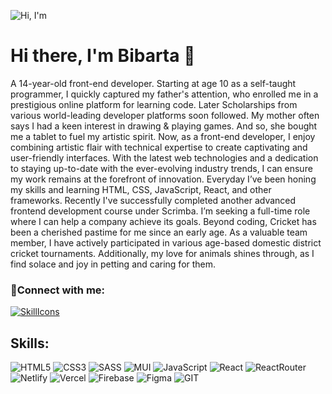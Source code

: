 ![Hi, I'm](https://github.com/bibartaks/bibartaks/assets/106395132/c8d550ee-27e7-4efc-9345-7df67f747bb4)

<h1>Hi there, I'm Bibarta 👋</h1>

<p>A 14-year-old front-end developer. Starting at age 10 as a self-taught programmer, I quickly captured my father's attention, who enrolled me in a prestigious online platform for learning code. Later Scholarships from various world-leading developer platforms soon followed. My mother often says I had a keen interest in drawing & playing games. And so, she bought me a tablet to fuel my artistic spirit. Now, as a front-end developer, I enjoy combining artistic flair with technical expertise to create captivating and user-friendly interfaces. With the latest web technologies and a dedication to staying up-to-date with the ever-evolving industry trends, I can ensure my work remains at the forefront of innovation. Everyday I’ve been honing my skills and learning HTML, CSS, JavaScript, React, and other frameworks. Recently I've successfully completed another advanced frontend development course under Scrimba. I’m seeking a full-time role where I can help a company achieve its goals. Beyond coding, Cricket has been a cherished pastime for me since an early age. As a valuable team member, I have actively participated in various age-based domestic district cricket tournaments. Additionally, my love for animals shines through, as I find solace and joy in petting and caring for them. </p>

<h3>🤝Connect with me:</h3>

[![SkillIcons](https://skillicons.dev/icons?i=linkedin,twitter,discord)](https://skillicons.dev)<br/>

## Skills:
![HTML5](https://img.shields.io/badge/html5-%23E34F26.svg?style=for-the-badge&logo=html5&logoColor=white)
![CSS3](https://img.shields.io/badge/CSS3-1572B6?style=for-the-badge&logo=css3&logoColor=white)
![SASS](https://img.shields.io/badge/Sass-CC6699?style=for-the-badge&logo=sass&logoColor=white)
![MUI](https://img.shields.io/badge/Material--UI-0081CB?style=for-the-badge&logo=mui&logoColor=white)
![JavaScript](https://img.shields.io/badge/JavaScript-F7DF1E?style=for-the-badge&logo=javascript&logoColor=black)
![React](https://img.shields.io/badge/React-20232A?style=for-the-badge&logo=react&logoColor=61DAFB)
![ReactRouter](https://img.shields.io/badge/React_Router-CA4245?style=for-the-badge&logo=react-router&logoColor=white)
![Netlify](https://img.shields.io/badge/Netlify-32E6E2?style=for-the-badge&logo=netlify&logoColor=black)
![Vercel](https://img.shields.io/badge/Vercel-white?style=for-the-badge&logo=vercel&logoColor=black)
![Firebase](https://img.shields.io/badge/Firebase-FFCB2B?style=for-the-badge&logo=firebase&logoColor=white)
![Figma](https://img.shields.io/badge/Figma-green?style=for-the-badge&logo=figma&logoColor=white)
![GIT](https://img.shields.io/badge/Git-black?style=for-the-badge&logo=git&logoColor=red)
